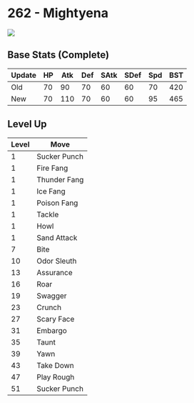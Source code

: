 # 262 - Mightyena
![][262]

## Base Stats (Complete)

Update | HP | Atk | Def | SAtk | SDef | Spd | BST
---    | ---| --- | --- | ---  | ---  | --- | ---
Old    | 70 |  90 |  70 |  60  |  60  |  70  |  420
New    | 70 |  110 |  70 |  60  |  60  |  95  |  465

## Level Up

Level | Move
---   | ---
  1   | Sucker Punch
  1   | Fire Fang
  1   | Thunder Fang
  1   | Ice Fang
  1   | Poison Fang
  1   | Tackle
  1   | Howl
  1   | Sand Attack
  7   | Bite
 10   | Odor Sleuth
 13   | Assurance
 16   | Roar
 19   | Swagger
 23   | Crunch
 27   | Scary Face
 31   | Embargo
 35   | Taunt
 39   | Yawn
 43   | Take Down
 47   | Play Rough
 51   | Sucker Punch

[262]: ../img/pokemon/262.png
